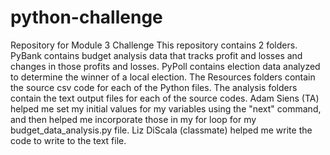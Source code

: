 # python-challenge
Repository for Module 3 Challenge
This repository contains 2 folders.  PyBank contains budget analysis data that tracks profit and losses and changes in those profits and losses.  PyPoll contains election data analyzed to determine the winner of a local election.  The Resources folders contain the source csv code for each of the Python files.
The analysis folders contain the text output files for each of the source codes.  Adam Siens (TA) helped me set my initial values for my variables using the "next" command, and then helped me incorporate those in my for loop for my budget_data_analysis.py file.  Liz DiScala (classmate) helped me write the code to write to the text file.
